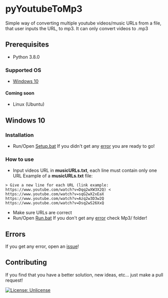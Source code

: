 
# pyYoutubeToMp3

Simple way of converting multiple youtube videos/music URLs from a file, that user inputs the URL, to mp3.
It can only convert videos to .mp3

## Prerequisites

- Python 3.8.0

### Supported OS

-  [Windows 10](#windows-10)

#### Coming soon

- Linux (Ubuntu)

## Windows 10

### Installation
- Run/Open [Setup.bat](setup.bat)
If you didn't get any [error](#errors) you are ready to go!

### How to use
- Input videos URL in **musicURLs.txt**, each line must contain only one URL
Example of a **musicURLs.txt** file:
``` 
> Give a new line for each URL (link example: https://www.youtube.com/watch?v=Dqq2wXW3X2Q) <
https://www.youtube.com/watch?v=sqG2wX2xEaX
https://www.youtube.com/watch?v=Azq2w3D3w2Q
https://www.youtube.com/watch?v=Dsq2wS26XxQ
```
- Make sure URLs are correct
- Run/Open [Run.bat](run.bat)
If you don't get any [error](#erros) check Mp3/ folder!

## Errors
If you get any error, open an [issue](/../../issues)!

## Contributing
If you find that you have a better solution, new ideas, etc... just make a pull request!

[![License: Unlicense](https://img.shields.io/badge/license-Unlicense-blue.svg)](http://unlicense.org/)
